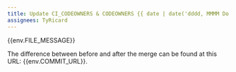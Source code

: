 ```yaml
---
title: Update CI_CODEOWNERS & CODEOWNERS {{ date | date('dddd, MMMM Do YYYY, h:mm a') }}
assignees: TyRicard
---
```

{{env.FILE_MESSAGE}} 

The difference between before and after the merge can be found at this URL: {{env.COMMIT_URL}}.